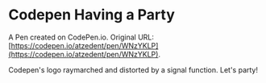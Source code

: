 # Codepen Having a Party

A Pen created on CodePen.io. Original URL: [https://codepen.io/atzedent/pen/WNzYKLP](https://codepen.io/atzedent/pen/WNzYKLP).

Codepen's logo raymarched and distorted by a signal function. Let's party!